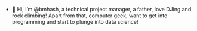 - 👋 Hi, I’m @bmhash, a technical project manager, a father, love DJing and rock climbing!
Apart from that, computer geek, want to get into programming and start to plunge into data science!

